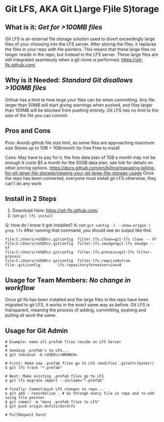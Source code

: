 # Git LFS, AKA Git L)arge F)ile S)torage

## What is it: _Get for >100MB files_
Git LFS is an external file storage solution used to divert exceedingly large files of your choosing into the LFS server. 
After storing the files, it replaces the files in your repo with file pointers. 
This means that these large files no longer reside in the repo, but instead in the LFS server. 
These large files are still integrated seamlessly when a git clone is performed.
https://git-lfs.github.com/

## Why is it Needed: _Standard Git disallows >100MB files_
Github has a limit to how large your files can be when committing. 
Any file larger than 50MB will start giving warnings when pushed, and files larger than 100MB will be blocked from pushing entirely. 
Git LFS has no limit to the size of the file you can commit. 

## Pros and Cons
Pros: 
Avoids github file size limit, as some files are approaching maximum size
Stores up to 1GB + 1GB/month for free
Free to install

Cons:
May have to pay for it, the free data plan of 1GB a month may not be enough
It costs $5 a month for the 50GB data plan, see link for details on other pricing options.
https://docs.github.com/en/billing/managing-billing-for-git-large-file-storage/viewing-your-git-large-file-storage-usage
Once the repo has been converted, everyone must install git LFS otherwise, they can't do any work

## Install in 2 Steps
1. Download Here: https://git-lfs.github.com/
2. run `git lfs install`

Q: How do I know it got installed?
A: run `git config -l --show-origin | grep lfs`
   After running that command, you should see an output like this:
   ```
   file:C:/Users/<USER>/.gitconfig  filter.lfs.clean=git-lfs clean -- %f
   file:C:/Users/<USER>/.gitconfig  filter.lfs.smudge=git-lfs smudge -- %f
   file:C:/Users/<USER>/.gitconfig  filter.lfs.process=git-lfs filter-process
   file:C:/Users/<USER>/.gitconfig  filter.lfs.required=true
   file:.git/config        lfs.repositoryformatversion=0
   ```

## Usage for Team Members: _No change in workflow_
Once git lfs has been installed and the large files in the repo have been migrated to git LFS, it works in the exact same way as before.
Git LFS is transparent, meaning the process of adding, committing, pushing and pulling all work the same.

## Usage for Git Admin
```
# Example: make all prefab files reside on LFS Server
#
# Sending .prefab's to LFS...
$ git checkout -b <USER>/<BRANCH>

# First: Make new .prefab files go to LFS (modifies .gitattributes!)
$ git lfs track "*.prefab"

# Next: Make existing .prefab files go to LFS
$ git lfs migrate import --include="*.prefab"

# Finally: Commit/push LFS changes to repo...
$ git add --renormalize . # Go through every file in repo and re-add using file pointer
$ git commit -m "move .prefab files to LFS"
$ git push origin mnfitz/morelfs

# PullRequest here!
```
